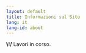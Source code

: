 ```yaml
---
layout: default
title: Informazioni sul Sito
lang: it
lang-id: about
---
```


**\\!/** Lavori in corso.
